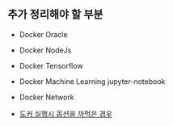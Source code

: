 ## 추가 정리해야 할 부분

- Docker Oracle
- Docker NodeJs
- Docker Tensorflow
- Docker Machine Learning jupyter-notebook
- Docker Network

- [도커 실행시 옵션을 까먹은 경우](https://medium.com/sjk5766/%EC%8B%A4%ED%96%89%EC%A4%91%EC%9D%B8-container%EC%97%90-port-or-volume-%EC%B6%94%EA%B0%80-ae8889344c68)

